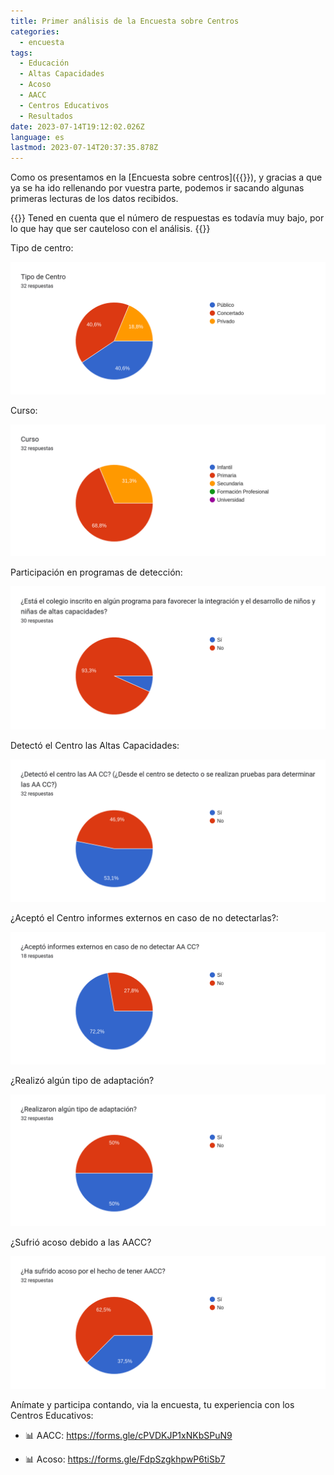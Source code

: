 ```yaml
---
title: Primer análisis de la Encuesta sobre Centros
categories:
  - encuesta
tags:
  - Educación
  - Altas Capacidades
  - Acoso
  - AACC
  - Centros Educativos
  - Resultados
date: 2023-07-14T19:12:02.026Z
language: es
lastmod: 2023-07-14T20:37:35.878Z
---
```


Como os presentamos en la [Encuesta sobre centros]({{<relref path="2023-07-13-Encuesta-sobre-centros.md">}}), y gracias a que ya se ha ido rellenando por vuestra parte, podemos ir sacando algunas primeras lecturas de los datos recibidos.

{{<warning title="Advertencia">}}
Tened en cuenta que el número de respuestas es todavía muy bajo, por lo que hay que ser cauteloso con el análisis.
{{</warning>}}

Tipo de centro:

![Tipo de centro](images/tipocentro.png)

Curso:

![Curso del alumno](images/curso.png)

Participación en programas de detección:

![Participación de centros en programas de detección](images/programa.png)

Detectó el Centro las Altas Capacidades:

![Detectó el centro las AACC](images/detecto.png)

¿Aceptó el Centro informes externos en caso de no detectarlas?:

![¿Aceptó informes externos?](images/informe.png)

¿Realizó algún tipo de adaptación?

![¿Realizó adaptación?](images/adaptacion.png)

¿Sufrió acoso debido a las AACC?

![](images/acoso.png)

Anímate y participa contando, via la encuesta, tu experiencia con los Centros Educativos:

- 📊 AACC: <https://forms.gle/cPVDKJP1xNKbSPuN9>

- 📊 Acoso: <https://forms.gle/FdpSzgkhpwP6tiSb7>

